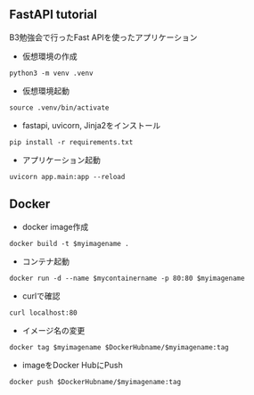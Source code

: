 ## FastAPI tutorial
B3勉強会で行ったFast APIを使ったアプリケーション

- 仮想環境の作成
```
python3 -m venv .venv
```
- 仮想環境起動
```
source .venv/bin/activate
```
- fastapi, uvicorn, Jinja2をインストール
```
pip install -r requirements.txt
```
- アプリケーション起動
```
uvicorn app.main:app --reload
```

## Docker
- docker image作成
```
docker build -t $myimagename .
```
- コンテナ起動
```
docker run -d --name $mycontainername -p 80:80 $myimagename
```
- curlで確認
```
curl localhost:80
```

- イメージ名の変更
```
docker tag $myimagename $DockerHubname/$myimagename:tag
```

- imageをDocker HubにPush 

```
docker push $DockerHubname/$myimagename:tag 
```


